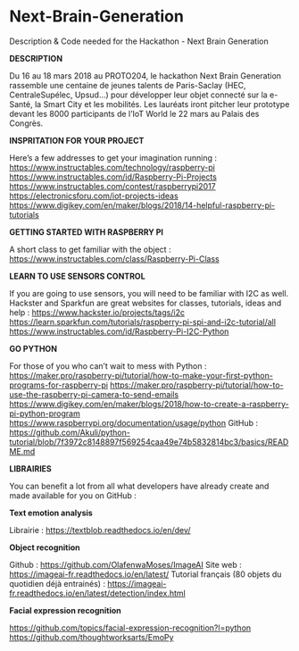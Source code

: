 # Next-Brain-Generation
Description &amp; Code needed for the Hackathon - Next Brain Generation 

**DESCRIPTION**

Du 16 au 18 mars 2018 au PROTO204, le hackathon Next Brain Generation rassemble une centaine de jeunes talents de Paris-Saclay (HEC, CentraleSupélec, Upsud…) pour développer leur objet connecté sur la e-Santé, la Smart City et les mobilités. Les lauréats iront pitcher leur prototype devant les 8000 participants de l’IoT World le 22 mars au Palais des Congrès.


**INSPRITATION FOR YOUR PROJECT**

Here’s a few addresses to get your imagination running :
https://www.instructables.com/technology/raspberry-pi
https://www.instructables.com/id/Raspberry-Pi-Projects
https://www.instructables.com/contest/raspberrypi2017
https://electronicsforu.com/iot-projects-ideas
https://www.digikey.com/en/maker/blogs/2018/14-helpful-raspberry-pi-tutorials

**GETTING STARTED WITH RASPBERRY PI**

A short class to get familiar with the object :
https://www.instructables.com/class/Raspberry-Pi-Class

**LEARN TO USE SENSORS CONTROL** 

If you are going to use sensors, you will need to be familiar with I2C as well. Hackster and Sparkfun are great websites for classes, tutorials, ideas and help :
https://www.hackster.io/projects/tags/i2c
https://learn.sparkfun.com/tutorials/raspberry-pi-spi-and-i2c-tutorial/all
https://www.instructables.com/id/Raspberry-Pi-I2C-Python

**GO PYTHON** 

For those of you who can’t wait to mess with Python :
https://maker.pro/raspberry-pi/tutorial/how-to-make-your-first-python-programs-for-raspberry-pi
https://maker.pro/raspberry-pi/tutorial/how-to-use-the-raspberry-pi-camera-to-send-emails
https://www.digikey.com/en/maker/blogs/2018/how-to-create-a-raspberry-pi-python-program
https://www.raspberrypi.org/documentation/usage/python
GitHub : https://github.com/Akuli/python-tutorial/blob/7f3972c8148897f569254caa49e74b5832814bc3/basics/README.md

**LIBRAIRIES**

You can benefit a lot from all what developers have already create and made available for you on GitHub : 

**Text emotion analysis** 

Librairie : https://textblob.readthedocs.io/en/dev/

**Object recognition**

Github : https://github.com/OlafenwaMoses/ImageAI
Site web : https://imageai-fr.readthedocs.io/en/latest/
Tutorial français (80 objets du quotidien déjà entrainés) : https://imageai-fr.readthedocs.io/en/latest/detection/index.html
 
 
**Facial expression recognition**

https://github.com/topics/facial-expression-recognition?l=python
https://github.com/thoughtworksarts/EmoPy

